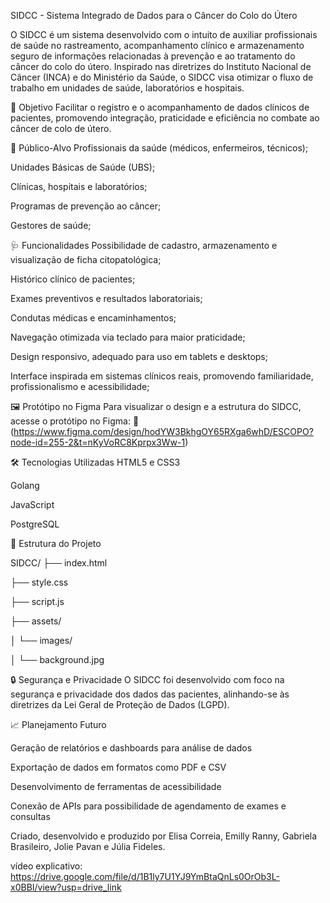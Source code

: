 SIDCC - Sistema Integrado de Dados para o Câncer do Colo do Útero

O SIDCC é um sistema desenvolvido com o intuito de auxiliar profissionais de saúde no rastreamento, acompanhamento clínico e armazenamento seguro de informações relacionadas à prevenção e ao tratamento do câncer do colo do útero. Inspirado nas diretrizes do Instituto Nacional de Câncer (INCA) e do Ministério da Saúde, o SIDCC visa otimizar o fluxo de trabalho em unidades de saúde, laboratórios e hospitais.


🎯 Objetivo
Facilitar o registro e o acompanhamento de dados clínicos de pacientes, promovendo integração, praticidade e eficiência no combate ao câncer de colo de útero.


👥 Público-Alvo
Profissionais da saúde (médicos, enfermeiros, técnicos);

Unidades Básicas de Saúde (UBS);

Clínicas, hospitais e laboratórios;

Programas de prevenção ao câncer;

Gestores de saúde;


🩺 Funcionalidades
Possibilidade de cadastro, armazenamento e visualização de ficha citopatológica;

Histórico clínico de pacientes;

Exames preventivos e resultados laboratoriais;

Condutas médicas e encaminhamentos;

Navegação otimizada via teclado para maior praticidade;

Design responsivo, adequado para uso em tablets e desktops;

Interface inspirada em sistemas clínicos reais, promovendo familiaridade, profissionalismo e acessibilidade;



🖼️ Protótipo no Figma
Para visualizar o design e a estrutura do SIDCC, acesse o protótipo no Figma:
🔗 (https://www.figma.com/design/hodYW3BkhgOY65RXga6whD/ESCOPO?node-id=255-2&t=nKyVoRC8Kprpx3Ww-1)


🛠️ Tecnologias Utilizadas
HTML5 e CSS3

Golang

JavaScript 

PostgreSQL


📁 Estrutura do Projeto

SIDCC/
├── index.html

├── style.css

├── script.js

├── assets/

│   └── images/

│       └── background.jpg



🔒 Segurança e Privacidade
O SIDCC foi desenvolvido com foco na segurança e privacidade dos dados das pacientes, alinhando-se às diretrizes da Lei Geral de Proteção de Dados (LGPD).


📈 Planejamento Futuro

Geração de relatórios e dashboards para análise de dados

Exportação de dados em formatos como PDF e CSV

Desenvolvimento de ferramentas de acessibilidade

Conexão de APIs para possibilidade de agendamento de exames e consultas



Criado, desenvolvido e produzido por Elisa Correia, Emilly Ranny, Gabriela Brasileiro, Jolie Pavan e Júlia Fideles.

vídeo explicativo: https://drive.google.com/file/d/1B1ly7U1YJ9YmBtaQnLs0OrOb3L-x0BBI/view?usp=drive_link
